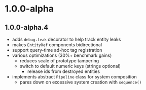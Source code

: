 # 1.0.0-alpha

## 1.0.0-alpha.4

- adds `debug.leak` decorator to help track entity leaks
- makes `EntityRef` components bidirectional
- support query-time ad-hoc tag registration
- various optimizations (30%+ benchmark gains)
  - reduces scale of prototype tampering
  - switch to default numeric keys (strings optional)
    - release ids from destroyed entities
- implements abstract `Pipeline` class for system composition
  - pares down on excessive system creation with `sequence()`
